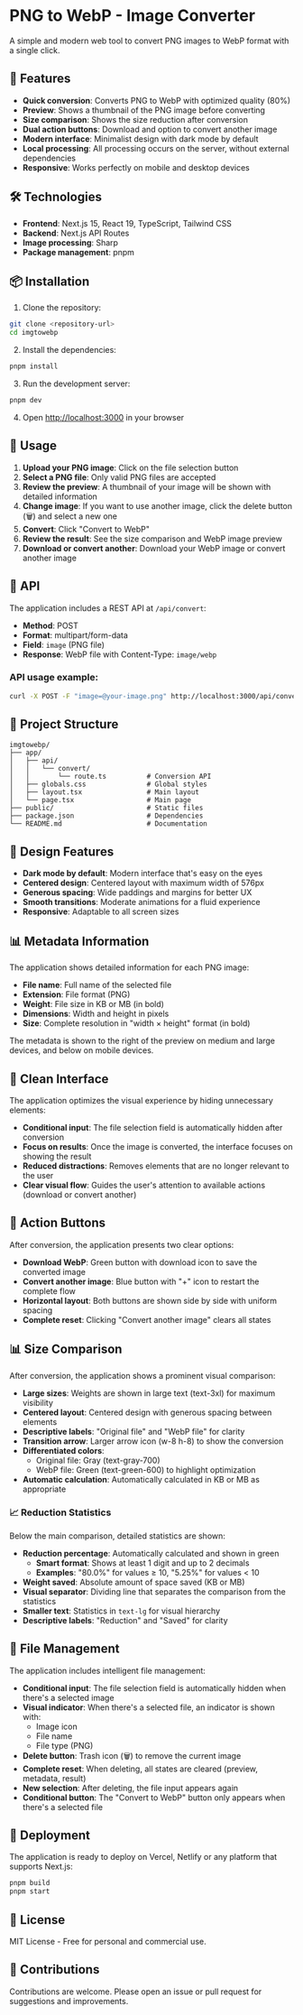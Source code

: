 # PNG to WebP - Image Converter

A simple and modern web tool to convert PNG images to WebP format with a single click.

## 🚀 Features

- **Quick conversion**: Converts PNG to WebP with optimized quality (80%)
- **Preview**: Shows a thumbnail of the PNG image before converting
- **Size comparison**: Shows the size reduction after conversion
- **Dual action buttons**: Download and option to convert another image
- **Modern interface**: Minimalist design with dark mode by default
- **Local processing**: All processing occurs on the server, without external dependencies
- **Responsive**: Works perfectly on mobile and desktop devices

## 🛠️ Technologies

- **Frontend**: Next.js 15, React 19, TypeScript, Tailwind CSS
- **Backend**: Next.js API Routes
- **Image processing**: Sharp
- **Package management**: pnpm

## 📦 Installation

1. Clone the repository:

```bash
git clone <repository-url>
cd imgtowebp
```

2. Install the dependencies:

```bash
pnpm install
```

3. Run the development server:

```bash
pnpm dev
```

4. Open [http://localhost:3000](http://localhost:3000) in your browser

## 🎯 Usage

1. **Upload your PNG image**: Click on the file selection button
2. **Select a PNG file**: Only valid PNG files are accepted
3. **Review the preview**: A thumbnail of your image will be shown with detailed information
4. **Change image**: If you want to use another image, click the delete button (🗑️) and select a new one
5. **Convert**: Click "Convert to WebP"
6. **Review the result**: See the size comparison and WebP image preview
7. **Download or convert another**: Download your WebP image or convert another image

## 🔧 API

The application includes a REST API at `/api/convert`:

- **Method**: POST
- **Format**: multipart/form-data
- **Field**: `image` (PNG file)
- **Response**: WebP file with Content-Type: `image/webp`

### API usage example:

```bash
curl -X POST -F "image=@your-image.png" http://localhost:3000/api/convert -o converted.webp
```

## 📁 Project Structure

```
imgtowebp/
├── app/
│   ├── api/
│   │   └── convert/
│   │       └── route.ts          # Conversion API
│   ├── globals.css               # Global styles
│   ├── layout.tsx                # Main layout
│   └── page.tsx                  # Main page
├── public/                       # Static files
├── package.json                  # Dependencies
└── README.md                     # Documentation
```

## 🎨 Design Features

- **Dark mode by default**: Modern interface that's easy on the eyes
- **Centered design**: Centered layout with maximum width of 576px
- **Generous spacing**: Wide paddings and margins for better UX
- **Smooth transitions**: Moderate animations for a fluid experience
- **Responsive**: Adaptable to all screen sizes

## 📊 Metadata Information

The application shows detailed information for each PNG image:

- **File name**: Full name of the selected file
- **Extension**: File format (PNG)
- **Weight**: File size in KB or MB (in bold)
- **Dimensions**: Width and height in pixels
- **Size**: Complete resolution in "width × height" format (in bold)

The metadata is shown to the right of the preview on medium and large devices, and below on mobile devices.

## 🧹 Clean Interface

The application optimizes the visual experience by hiding unnecessary elements:

- **Conditional input**: The file selection field is automatically hidden after conversion
- **Focus on results**: Once the image is converted, the interface focuses on showing the result
- **Reduced distractions**: Removes elements that are no longer relevant to the user
- **Clear visual flow**: Guides the user's attention to available actions (download or convert another)

## 🎯 Action Buttons

After conversion, the application presents two clear options:

- **Download WebP**: Green button with download icon to save the converted image
- **Convert another image**: Blue button with "+" icon to restart the complete flow
- **Horizontal layout**: Both buttons are shown side by side with uniform spacing
- **Complete reset**: Clicking "Convert another image" clears all states

## 📊 Size Comparison

After conversion, the application shows a prominent visual comparison:

- **Large sizes**: Weights are shown in large text (text-3xl) for maximum visibility
- **Centered layout**: Centered design with generous spacing between elements
- **Descriptive labels**: "Original file" and "WebP file" for clarity
- **Transition arrow**: Larger arrow icon (w-8 h-8) to show the conversion
- **Differentiated colors**:
  - Original file: Gray (text-gray-700)
  - WebP file: Green (text-green-600) to highlight optimization
- **Automatic calculation**: Automatically calculated in KB or MB as appropriate

### 📈 Reduction Statistics

Below the main comparison, detailed statistics are shown:

- **Reduction percentage**: Automatically calculated and shown in green
  - **Smart format**: Shows at least 1 digit and up to 2 decimals
  - **Examples**: "80.0%" for values ≥ 10, "5.25%" for values < 10
- **Weight saved**: Absolute amount of space saved (KB or MB)
- **Visual separator**: Dividing line that separates the comparison from the statistics
- **Smaller text**: Statistics in `text-lg` for visual hierarchy
- **Descriptive labels**: "Reduction" and "Saved" for clarity

## 📁 File Management

The application includes intelligent file management:

- **Conditional input**: The file selection field is automatically hidden when there's a selected image
- **Visual indicator**: When there's a selected file, an indicator is shown with:
  - Image icon
  - File name
  - File type (PNG)
- **Delete button**: Trash icon (🗑️) to remove the current image
- **Complete reset**: When deleting, all states are cleared (preview, metadata, result)
- **New selection**: After deleting, the file input appears again
- **Conditional button**: The "Convert to WebP" button only appears when there's a selected file

## 🚀 Deployment

The application is ready to deploy on Vercel, Netlify or any platform that supports Next.js:

```bash
pnpm build
pnpm start
```

## 📝 License

MIT License - Free for personal and commercial use.

## 🤝 Contributions

Contributions are welcome. Please open an issue or pull request for suggestions and improvements.
